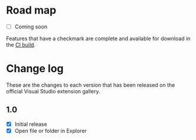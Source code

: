 # Road map

- [ ] Coming soon

Features that have a checkmark are complete and available for
download in the
[CI build](http://vsixgallery.com/extension/48d3bf5a-f247-4587-ab35-d47a1aff2add/).

# Change log

These are the changes to each version that has been released
on the official Visual Studio extension gallery.

## 1.0

- [x] Initial release
- [x] Open file or folder in Explorer